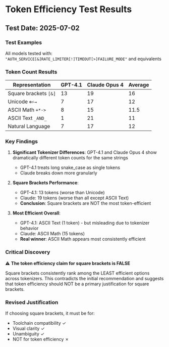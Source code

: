 # Token Efficiency Test Results

## Test Date: 2025-07-02

### Test Examples
All models tested with: `"AUTH_SERVICE[&]RATE_LIMITER[!]TIMEOUT[>]FAILURE_MODE"` and equivalents

### Token Count Results

| Representation | GPT-4.1 | Claude Opus 4 | Average |
|----------------|---------|---------------|---------|
| Square brackets `[&]` | 13 | 19 | 16 |
| Unicode `⊕⚡→` | 7 | 17 | 12 |
| ASCII Math `+*->` | 8 | 15 | 11.5 |
| ASCII Text `_AND_` | 1 | 21 | 11 |
| Natural Language | 7 | 17 | 12 |

### Key Findings

1. **Significant Tokenizer Differences**: GPT-4.1 and Claude Opus 4 show dramatically different token counts for the same strings
   - GPT-4.1 treats long snake_case as single tokens
   - Claude breaks down more granularly

2. **Square Brackets Performance**:
   - GPT-4.1: 13 tokens (worse than Unicode)
   - Claude: 19 tokens (worse than all except ASCII Text)
   - **Conclusion**: Square brackets are NOT the most token-efficient

3. **Most Efficient Overall**:
   - GPT-4.1: ASCII Text (1 token) - but misleading due to tokenizer behavior
   - Claude: ASCII Math (15 tokens)
   - **Real winner**: ASCII Math appears most consistently efficient

### Critical Discovery

⚠️ **The token efficiency claim for square brackets is FALSE**

Square brackets consistently rank among the LEAST efficient options across tokenizers. This contradicts the initial recommendation and suggests that token efficiency should NOT be a primary justification for square brackets.

### Revised Justification

If choosing square brackets, it must be for:
- Toolchain compatibility ✓
- Visual clarity ✓
- Unambiguity ✓
- NOT for token efficiency ✗